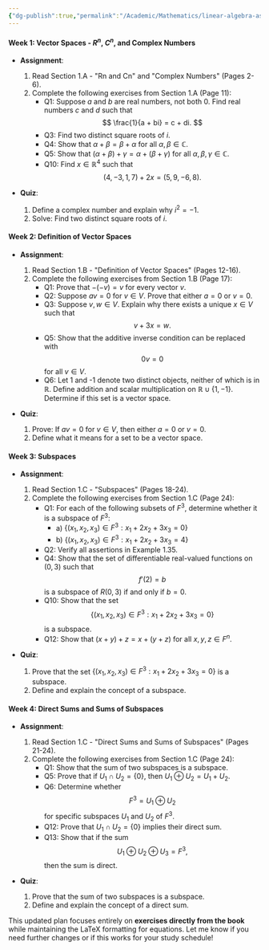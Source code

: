 ```yaml
---
{"dg-publish":true,"permalink":"/Academic/Mathematics/linear-algebra-assignment-ch1/"}
---
```


#### Week 1: Vector Spaces - $R^n$, $C^n$, and Complex Numbers
- **Assignment**:
  1. Read Section 1.A - "Rn and Cn" and "Complex Numbers" (Pages 2-6).
  2. Complete the following exercises from Section 1.A (Page 11):
     - Q1: Suppose $a$ and $b$ are real numbers, not both 0. Find real numbers $c$ and $d$ such that 
     $$ \frac{1}{a + bi} = c + di. $$
     - Q3: Find two distinct square roots of $i$.
     - Q4: Show that $\alpha + \beta = \beta + \alpha$ for all $\alpha, \beta \in \mathbb{C}$.
     - Q5: Show that $(\alpha + \beta) + \gamma = \alpha + (\beta + \gamma)$ for all $\alpha, \beta, \gamma \in \mathbb{C}$.
     - Q10: Find $x \in \mathbb{R}^4$ such that 
     $$ (4, -3, 1, 7) + 2x = (5, 9, -6, 8). $$

- **Quiz**:
  1. Define a complex number and explain why $i^2 = -1$.
  2. Solve: Find two distinct square roots of $i$.

#### Week 2: Definition of Vector Spaces
- **Assignment**:
  1. Read Section 1.B - "Definition of Vector Spaces" (Pages 12-16).
  2. Complete the following exercises from Section 1.B (Page 17):
     - Q1: Prove that $-(-v) = v$ for every vector $v$.
     - Q2: Suppose $av = 0$ for $v \in V$. Prove that either $a = 0$ or $v = 0$.
     - Q3: Suppose $v, w \in V$. Explain why there exists a unique $x \in V$ such that 
     $$ v + 3x = w. $$
     - Q5: Show that the additive inverse condition can be replaced with 
     $$ 0v = 0 $$ 
     for all $v \in V$.
     - Q6: Let 1 and -1 denote two distinct objects, neither of which is in $\mathbb{R}$. Define addition and scalar multiplication on $\mathbb{R} \cup \{1, -1\}$. Determine if this set is a vector space.

- **Quiz**:
  1. Prove: If $av = 0$ for $v \in V$, then either $a = 0$ or $v = 0$.
  2. Define what it means for a set to be a vector space.

#### Week 3: Subspaces
- **Assignment**:
  1. Read Section 1.C - "Subspaces" (Pages 18-24).
  2. Complete the following exercises from Section 1.C (Page 24):
     - Q1: For each of the following subsets of $F^3$, determine whether it is a subspace of $F^3$:
       - a) $\{(x_1, x_2, x_3) \in F^3 : x_1 + 2x_2 + 3x_3 = 0\}$
       - b) $\{(x_1, x_2, x_3) \in F^3 : x_1 + 2x_2 + 3x_3 = 4\}$
     - Q2: Verify all assertions in Example 1.35.
     - Q4: Show that the set of differentiable real-valued functions on $(0, 3)$ such that 
     $$ f'(2) = b $$
     is a subspace of $R(0,3)$ if and only if $b = 0$.
     - Q10: Show that the set 
     $$ \{(x_1, x_2, x_3) \in F^3 : x_1 + 2x_2 + 3x_3 = 0\} $$
     is a subspace.
     - Q12: Show that $(x + y) + z = x + (y + z)$ for all $x, y, z \in F^n$.

- **Quiz**:
  1. Prove that the set $\{(x_1, x_2, x_3) \in F^3 : x_1 + 2x_2 + 3x_3 = 0\}$ is a subspace.
  2. Define and explain the concept of a subspace.

#### Week 4: Direct Sums and Sums of Subspaces
- **Assignment**:
  1. Read Section 1.C - "Direct Sums and Sums of Subspaces" (Pages 21-24).
  2. Complete the following exercises from Section 1.C (Page 24):
     - Q1: Show that the sum of two subspaces is a subspace.
     - Q5: Prove that if $U_1 \cap U_2 = \{0\}$, then $U_1 \oplus U_2 = U_1 + U_2$.
     - Q6: Determine whether 
     $$ F^3 = U_1 \oplus U_2 $$
     for specific subspaces $U_1$ and $U_2$ of $F^3$.
     - Q12: Prove that $U_1 \cap U_2 = \{0\}$ implies their direct sum.
     - Q13: Show that if the sum 
     $$ U_1 \oplus U_2 \oplus U_3 = F^3, $$
     then the sum is direct.

- **Quiz**:
  1. Prove that the sum of two subspaces is a subspace.
  2. Define and explain the concept of a direct sum.

This updated plan focuses entirely on **exercises directly from the book** while maintaining the LaTeX formatting for equations. Let me know if you need further changes or if this works for your study schedule!